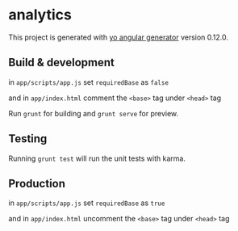 # analytics

This project is generated with [yo angular generator](https://github.com/yeoman/generator-angular)
version 0.12.0.

## Build & development

in `app/scripts/app.js`
set `requiredBase` as `false`

and in `app/index.html`
comment the `<base>` tag under `<head>` tag

Run `grunt` for building and `grunt serve` for preview.

## Testing

Running `grunt test` will run the unit tests with karma.

## Production

in `app/scripts/app.js`
set `requiredBase` as `true`

and in `app/index.html`
uncomment the `<base>` tag under `<head>` tag